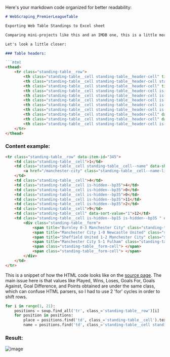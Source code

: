 Here's your markdown code organized for better readability:

```markdown
# WebScraping_PremierLeagueTable

Exporting Web Table Standings to Excel sheet

Comparing mini-projects like this and an IMDB one, this is a little more complicated.

Let's look a little closer:

### Table headers:

```html
<thead>
    <tr class="standing-table__row">
        <th class="standing-table__cell standing-table__header-cell" title="Position" data-label="pos" data-index="0">#</th>
        <th class="standing-table__cell standing-table__header-cell standing-table__cell--name" title="Team" data-index="1">Team</th>
        <th class="standing-table__cell standing-table__header-cell" title="Played" data-label="pld" data-index="2">Pl</th>
        <th class="standing-table__cell standing-table__header-cell is-hidden--bp35" title="Won" data-label="w" data-index="3">W</th>
        <th class="standing-table__cell standing-table__header-cell is-hidden--bp35" data-label="d" data-index="4">D</th>
        <th class="standing-table__cell standing-table__header-cell is-hidden--bp35" data-label="l" data-index="5">L</th>
        <th class="standing-table__cell standing-table__header-cell is-hidden--bp35" data-label="f" data-index="6">F</th>
        <th class="standing-table__cell standing-table__header-cell is-hidden--bp35" data-label="a" data-index="7">A</th>
        <th class="standing-table__cell standing-table__header-cell" data-label="gd" data-index="8">GD</th>
        <th class="standing-table__cell standing-table__header-cell" data-label="pts" data-sort-value="use-attribute" data-index="9">Pts</th>
        <th class="standing-table__cell standing-table__header-cell is-hidden--bp15 is-hidden--bp35 " data-sort-value="use-attribute" data-index="10">Last 6</th>
    </tr>
</thead>
```

### Content example:

```html
<tr class="standing-table__row" data-item-id="345">
    <td class="standing-table__cell">1</td>
    <td class="standing-table__cell standing-table__cell--name" data-short-name="Manchester City" data-long-name="Manchester City">
        <a href="/manchester-city" class="standing-table__cell--name-link">Manchester City</a>
    </td>
    <td class="standing-table__cell">4</td>
    <td class="standing-table__cell is-hidden--bp35">4</td>
    <td class="standing-table__cell is-hidden--bp35">0</td>
    <td class="standing-table__cell is-hidden--bp35">0</td>
    <td class="standing-table__cell is-hidden--bp35">11</td>
    <td class="standing-table__cell is-hidden--bp35">2</td>
    <td class="standing-table__cell">9</td>
    <td class="standing-table__cell" data-sort-value="1">12</td>
    <td class="standing-table__cell is-hidden--bp15 is-hidden--bp35 " data-sort-value="123333">
        <div class="standing-table__form">
            <span title="Burnley 0-3 Manchester City" class="standing-table__form-cell standing-table__form-cell--win"> </span>
            <span title="Manchester City 1-0 Newcastle United" class="standing-table__form-cell standing-table__form-cell--win"> </span>
            <span title="Sheffield United 1-2 Manchester City" class="standing-table__form-cell standing-table__form-cell--win"> </span>
            <span title="Manchester City 5-1 Fulham" class="standing-table__form-cell standing-table__form-cell--win"> </span>
            <span class="standing-table__form-cell"> </span>
            <span class="standing-table__form-cell"> </span>
        </div>
    </td>
</tr>
```

This is a snippet of how the HTML code looks like on the [source page](https://www.skysports.com/premier-league-table). The main issue here is that values like Played, Wins, Loses, Goals For, Goals Against, Goal Difference, and Points obtained are under the same class, which can confuse HTML parsers, so I had to use 2 'for' cycles in order to shift rows.

```python
for i in range(1, 21):
    positions = soup.find_all('tr', class_='standing-table__row')[i]
    for position in positions:
        place = positions.find('td', class_='standing-table__cell').text
        name = positions.find('td', class_='standing-table__cell standing-table__cell--name').a.text
```

### Result:

![image](https://github.com/vkogay7/WebScraping_PremierLeagueTable/assets/73743006/416d5d4a-a343-4726-8278-fd218071387a)
```

